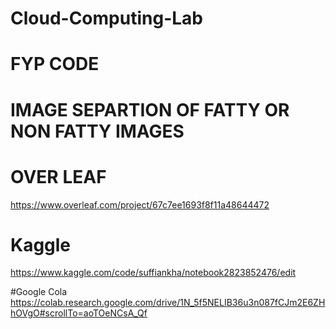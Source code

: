 # Cloud-Computing-Lab
# FYP CODE
# IMAGE SEPARTION OF FATTY OR NON FATTY IMAGES

# OVER LEAF
https://www.overleaf.com/project/67c7ee1693f8f11a48644472

# Kaggle
https://www.kaggle.com/code/suffiankha/notebook2823852476/edit

#Google Cola
https://colab.research.google.com/drive/1N_5f5NELIB36u3n087fCJm2E6ZHhOVgO#scrollTo=aoTOeNCsA_Qf
